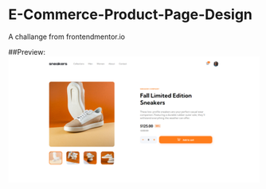 # E-Commerce-Product-Page-Design
A challange from frontendmentor.io 

##Preview:
![Preview of product page challange](https://github.com/enesoeztekin/E-Commerce-Product-Page-Design/blob/master/preview.png)
